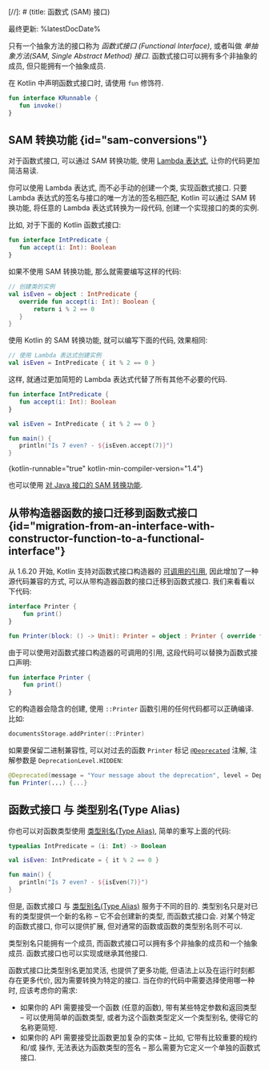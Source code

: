 [//]: # (title: 函数式 (SAM) 接口)

最终更新: %latestDocDate%

只有一个抽象方法的接口称为 _函数式接口 (Functional Interface)_, 或者叫做 _单抽象方法(SAM, Single Abstract Method) 接口_.
函数式接口可以拥有多个非抽象的成员, 但只能拥有一个抽象成员.

在 Kotlin 中声明函数式接口时, 请使用 `fun` 修饰符.

```kotlin
fun interface KRunnable {
   fun invoke()
}
```

## SAM 转换功能 {id="sam-conversions"}

对于函数式接口, 可以通过 SAM 转换功能,
使用 [Lambda 表达式](lambdas.md#lambda-expressions-and-anonymous-functions), 让你的代码更加简洁易读.

你可以使用 Lambda 表达式, 而不必手动的创建一个类, 实现函数式接口.
只要 Lambda 表达式的签名与接口的唯一方法的签名相匹配, Kotlin 可以通过 SAM 转换功能,
将任意的 Lambda 表达式转换为一段代码, 创建一个实现接口的类的实例.

比如, 对于下面的 Kotlin 函数式接口:

```kotlin
fun interface IntPredicate {
   fun accept(i: Int): Boolean
}
```

如果不使用 SAM 转换功能, 那么就需要编写这样的代码:

```kotlin
// 创建类的实例
val isEven = object : IntPredicate {
   override fun accept(i: Int): Boolean {
       return i % 2 == 0
   }
}
```

使用 Kotlin 的 SAM 转换功能, 就可以编写下面的代码, 效果相同:

```kotlin
// 使用 Lambda 表达式创建实例
val isEven = IntPredicate { it % 2 == 0 }
```

这样, 就通过更加简短的 Lambda 表达式代替了所有其他不必要的代码.

```kotlin
fun interface IntPredicate {
   fun accept(i: Int): Boolean
}

val isEven = IntPredicate { it % 2 == 0 }

fun main() {
   println("Is 7 even? - ${isEven.accept(7)}")
}
```
{kotlin-runnable="true" kotlin-min-compiler-version="1.4"}

也可以使用 [对 Java 接口的 SAM 转换功能](java-interop.md#sam-conversions).

## 从带构造器函数的接口迁移到函数式接口 {id="migration-from-an-interface-with-constructor-function-to-a-functional-interface"}

从 1.6.20 开始, Kotlin 支持对函数式接口构造器的 [可调用的引用](reflection.md#callable-references),
因此增加了一种源代码兼容的方式, 可以从带构造器函数的接口迁移到函数式接口.
我们来看看以下代码:

```kotlin
interface Printer {
    fun print()
}

fun Printer(block: () -> Unit): Printer = object : Printer { override fun print() = block() }
```

由于可以使用对函数式接口构造器的可调用的引用, 这段代码可以替换为函数式接口声明:

```kotlin
fun interface Printer {
    fun print()
}
```

它的构造器会隐含的创建, 使用 `::Printer` 函数引用的任何代码都可以正确编译. 比如:

```kotlin
documentsStorage.addPrinter(::Printer)
```

如果要保留二进制兼容性, 可以对过去的函数 `Printer` 标记
[`@Deprecated`](https://kotlinlang.org/api/latest/jvm/stdlib/kotlin/-deprecated/)
注解, 注解参数是 `DeprecationLevel.HIDDEN`:

```kotlin
@Deprecated(message = "Your message about the deprecation", level = DeprecationLevel.HIDDEN)
fun Printer(...) {...}
```

## 函数式接口 与 类型别名(Type Alias)

你也可以对函数类型使用 [类型别名(Type Alias)](type-aliases.md), 简单的重写上面的代码:

```kotlin
typealias IntPredicate = (i: Int) -> Boolean

val isEven: IntPredicate = { it % 2 == 0 }

fun main() {
   println("Is 7 even? - ${isEven(7)}")
}
```

但是, 函数式接口 与 [类型别名(Type Alias)](type-aliases.md) 服务于不同的目的.
类型别名只是对已有的类型提供一个新的名称 – 它不会创建新的类型, 而函数式接口会.
对某个特定的函数式接口, 你可以提供扩展, 但对通常的函数或函数的类型别名则不可以.

类型别名只能拥有一个成员, 而函数式接口可以拥有多个非抽象的成员和一个抽象成员.
函数式接口也可以实现或继承其他接口.

函数式接口比类型别名更加灵活, 也提供了更多功能,
但语法上以及在运行时刻都存在更多代价, 因为需要转换为特定的接口.
当在你的代码中需要选择使用哪一种时, 应该考虑你的需求:
* 如果你的 API 需要接受一个函数 (任意的函数), 带有某些特定参数和返回类型
– 可以使用简单的函数类型, 或者为这个函数类型定义一个类型别名, 使得它的名称更简短.
* 如果你的 API 需要接受比函数更加复杂的实体
– 比如, 它带有比较重要的规约 和/或 操作, 无法表达为函数类型的签名
– 那么需要为它定义一个单独的函数式接口.
